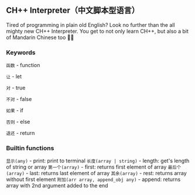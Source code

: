 ## CH++ Interpreter（中文脚本型语言）

Tired of programming in plain old English? Look no further than the all mighty new CH++ Interpreter. You get to not only learn CH++, but also a bit of Mandarin Chinese too 👀😮

### Keywords
`函数` - function

`让`   - let

`对`   - true

`不对` - false

`如果` - if

`否则` - else

`退还` - return

### Builtin functions
`显示(any)`                       - print: print to terminal
`长度(array | string)`            - length: get's length of string or array
`第一个(array)`                   - first: returns first element of array
`最后个(array)`                   - last: returns last element of array
`其余(array)`                     - rest: returns array without first element
`附加(arr array, append_obj any)` - append: returns array with 2nd argument added to the end
